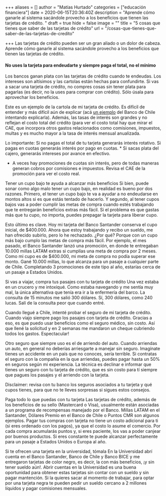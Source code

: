 +++
aliases = []
author = "Matías Hurtado"
categories = ["educación financiera"]
date = 2020-06-15T20:36:40Z
description = "Aprende cómo ganarle al sistema sacándole provecho a los beneficios que tienen las tarjetas de crédito. "
draft = true
hide = false
image = ""
title = "5 cosas que tienes que saber de las tarjetas de crédito"
url = "/cosas-que-tienes-que-saber-de-las-tarjetas-de-credito"

+++
Las tarjetas de crédito pueden ser un gran aliado o un dolor de cabeza. Aprende cómo ganarle al sistema sacándole provecho a los beneficios que tienen las tarjetas de crédito.

#### No uses la tarjeta para endeudarte y **siempre** paga el total, no el mínimo

Los bancos ganan plata con las tarjetas de crédito cuando te endeudas. Los intereses son altísimos y las cartolas están hechas para confundirte. Si vas a sacar una tarjeta de crédito, no compres cosas sin tener plata para pagarlas (es decir, no la uses para comprar con crédito). Sólo úsala para aprovechar los beneficios.

Este es un ejemplo de la cartola de mi tarjeta de crédito. Es difícil de entender y más difícil aún de explicar (acá [un ejemplo](https://ww3.bancochile.cl/wps/wcm/connect/nuestro-banco/portal/chile-abierto/productos/cartolas-claras/cartola-tarjeta-de-credito) del Banco de Chile intentando explicarla). Además, las tasas de interés son grandes y no reflejan el costo total del crédito (para ver el costo total hay que mirar el CAE, que incorpora otros gastos relacionados como comisiones, impuestos, multas y es mucho mayor a la tasa de interés mensual anualizada.

Lo importante:
Si no pagas el total de tu tarjeta generarás interés rotativo.
Si pagas en cuotas generarás interés por pago en cuotas. *
Si sacas plata del cajero, generarás intereses por avance en efectivo.

* A veces hay promociones de cuotas sin interés, pero de todas maneras generan cobros por comisiones e impuestos. Revisa el CAE de la promoción para ver el costo real.

Tener un cupo bajo te ayuda a alcanzar más beneficios
Si bien, puede sonar como algo malo tener un cupo bajo, en realidad es bueno por dos razones. Primero, el tener un cupo bajo te va a ayudar a no endeudarse en montos altos si es que estás tentado de hacerlo. Y segundo, al tener cupos bajos vas a poder cumplir las metas de compra cuando estés trabajando que te entregarán beneficios extras más fácil. Si el problema es que gastas más que tu cupo, no importa, puedes prepagar la tarjeta para liberar cupo.

Esto último es clave. Hoy mi tarjeta del Banco Santander conserva el cupo inicial, de $400.000. Ahora que estoy trabajando y recibo un sueldo, me han ofrecido subirlo, pero lo he rechazado. ¿Por qué? Porque con un cupo más bajo cumplo las metas de compra más fácil. Por ejemplo, el mes pasado, el Banco Santander lanzó una promoción, en donde te entregaban 10.000 millas LATAM extras si cumplías una meta de compra por 2 meses. Como mi cupo es de $400.000, mi meta de compra no podía superar ese monto. Gané 10.000 millas, lo que alcanza para un pasaje a cualquier parte de Chile. Completando 3 promociones de este tipo al año, estarías cerca de un pasaje a Estados Unidos.

Si vas a viajar, compra tus pasajes con tu tarjeta de crédito
Una vez estaba en un crucero y me intoxiqué. Como estaba navegando y me sentía muy mal, la única alternativa que tenía era ir a la enfermería del barco. La consulta de 15 minutos me salió 300 dólares. Sí, 300 dólares, como 240 lucas. Salí de la consulta peor que cuando entré.

Cuando llegué a Chile, intenté probar el seguro de mi tarjeta de crédito. Cuando viajo siempre pago los pasajes con tarjeta de crédito. Gracias a eso, es que puedo usar beneficios como el seguro médico, sin costo. Así que llené la solicitud y en 2 semanas me mandaron un cheque cubriendo todos los gastos. Espectacular!

Otro seguro que siempre uso es el de arriendo del auto. Cuando arriendas un auto, en general no deberías arriesgarte a manejar sin seguro. Imagínate tienes un accidente en un país que no conoces, sería terrible. Si contratas el seguro con la compañía en la que arriendas, puedes pagar hasta un 50% en seguros según mi experiencia. La técnica es declinar e informar que tienes un seguro con tu tarjeta de crédito, que es sin costo para tí siempre que pagues los pasajes y el arriendo con la tarjeta.

Disclaimer: revisa con tu banco los seguros asociados a tu tarjeta y qué cupos tienes, para que no te lleves sorpresas si sigues estos consejos.

Paga todo lo que puedas con tu tarjeta
Las tarjetas de crédito, además de los beneficios de su sello (Mastercard o Visa), usualmente están asociadas a un programa de recompensas manejado por el Banco. Millas LATAM en el Santander, Dólares Premio en el Banco de Chile o Puntos CMR son algunos ejemplos.
Pagar tus compras con tarjeta no tiene un costo adicional para ti (si eres ordenado con los pagos), ya que el costo lo asume el comercio. Por cada compra acumularás puntos y, si eres paciente, los vas a poder canjear por buenos productos. Si eres constante te puede alcanzar perfectamente para un pasaje a Estados Unidos o Europa al año.

Si te ofrecen una tarjeta en la universidad, tómala
En la Universidad abrí cuenta en el Banco Santander, Banco de Chile y Banco BICE y me entregaron tarjetas de color negro, es decir, la con más beneficios, ¡y sin tener sueldo aún!. Abrir cuentas en la Universidad es una buena oportunidad para obtener estas tarjetas sin contar con un sueldo y sin pagar mantención. Si la quieres sacar al momento de trabajar, para optar por una tarjeta negra te pueden pedir un sueldo cercano a 2 millones líquidos y pagar comisiones mensuales.
